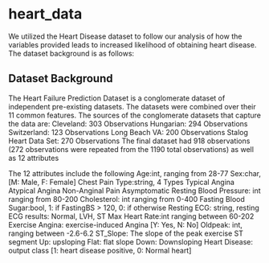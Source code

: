 # heart_data

We utilized the Heart Disease dataset to follow our analysis of how the variables provided leads to increased likelihood of obtaining heart disease. 
The dataset background is as follows:

## Dataset Background
The Heart Failure Prediction Dataset is a conglomerate dataset of independent pre-existing datasets. The datasets were combined over their 11 common features. The sources of the conglomerate datasets that capture the data are:
Cleveland: 303 Observations
Hungarian: 294 Observations
Switzerland: 123 Observations
Long Beach VA: 200 Observations
Stalog Heart Data Set: 270 Observations
The final dataset had 918 observations (272 observations were repeated from the 1190 total observations) as well as 12 attributes

The 12 attributes include the following
Age:int, ranging from 28-77
Sex:char,[M: Male, F: Female]
Chest Pain Type:string, 4 Types
Typical Angina
Atypical Angina
Non-Anginal Pain
Asymptomatic
Resting Blood Pressure: int ranging from 80-200
Cholesterol: int ranging from 0-400
Fasting Blood Sugar:bool, 1: if FastingBS > 120, 0: if otherwise
Resting ECG: string, resting ECG results: Normal, LVH, ST
Max Heart Rate:int ranging between 60-202
Exercise Angina: exercise-induced Angina [Y: Yes, N: No]
Oldpeak: int, ranging between -2.6-6.2
ST_Slope: The slope of the peak exercise ST segment
Up: upsloping
Flat: flat slope
Down: Downsloping
Heart Disease: output class [1: heart disease positive, 0: Normal heart]
